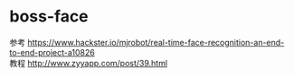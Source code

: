 # boss-face
参考 https://www.hackster.io/mjrobot/real-time-face-recognition-an-end-to-end-project-a10826  
教程 http://www.zyyapp.com/post/39.html 


